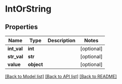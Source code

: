# IntOrString

## Properties
Name | Type | Description | Notes
------------ | ------------- | ------------- | -------------
**int_val** | **int** |  | [optional] 
**str_val** | **str** |  | [optional] 
**value** | **object** |  | [optional] 

[[Back to Model list]](../README.md#documentation-for-models) [[Back to API list]](../README.md#documentation-for-api-endpoints) [[Back to README]](../README.md)

